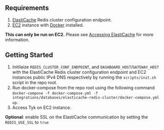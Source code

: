 ## Requirements
1. [ElastiCache](https://aws.amazon.com/elasticache/) Redis cluster configuration endpoint.
2. [EC2](https://aws.amazon.com/ec2/) instance with [Docker](https://www.docker.com/) installed.

**This can only be run on EC2.** Please see [Accessing ElastiCache](https://docs.aws.amazon.com/AmazonElastiCache/latest/mem-ug/accessing-elasticache.html) for more information.

## Getting Started
1. Initilaize `REDIS_CLUSTER_CONF_ENDPOINT`, and `DASHBOARD_HOST`/`GATEWAY_HOST` with the ElastiCache Redis cluster configuration endpoint and EC2 instances public IPv4 DNS respectively by running the `scripts/init.sh` script in the repo root.
2. Run docker-compose from the repo root using the following command `docker-compose -f docker-compose.yml -f integrations/databases/elasticache-redis-cluster/docker-compose.yml up`.
3. Access Tyk on EC2 instance.

**Optional**: enable SSL on the ElastiCache communication by setting the `REDIS_USE_SSL` to `true`
